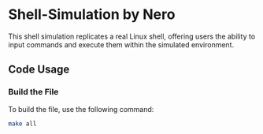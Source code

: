 # Shell-Simulation by Nero

This shell simulation replicates a real Linux shell, offering users the ability to input commands and execute them within the simulated environment.

## Code Usage

### Build the File
To build the file, use the following command:
```bash
make all
